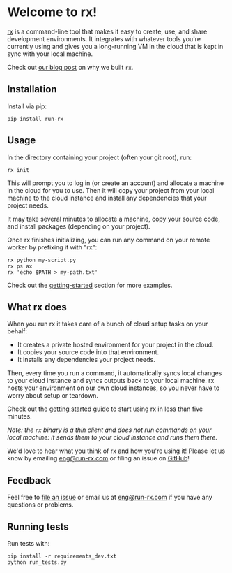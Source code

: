 # Welcome to rx!

[rx](https://www.run-rx.com) is a command-line tool that makes it easy to
create, use, and share development environments. It integrates with whatever
tools you're currently using and gives you a long-running VM in the cloud that
is kept in sync with your local machine.

Check out [our blog post](https://blog.run-rx.com/cloud-development-manifesto)
on why we built `rx`.

## Installation

Install via pip:

    pip install run-rx

## Usage

In the directory containing your project (often your git root), run:

    rx init

This will prompt you to log in (or create an account) and allocate a machine
in the cloud for you to use. Then it will copy your project from your local
machine to the cloud instance and install any dependencies that your project
needs.

It may take several minutes to allocate a machine, copy your source code, and
install packages (depending on your project).

Once rx finishes initializing, you can run any command on your remote worker
by prefixing it with "rx":

    rx python my-script.py
    rx ps ax
    rx 'echo $PATH > my-path.txt'

Check out the [getting-started](https://docs.run-rx.com/getting-started/)
section for more examples.

## What rx does

When you run rx it takes care of a bunch of cloud setup tasks on your behalf:

* It creates a private hosted environment for your project in the cloud.
* It copies your source code into that environment.
* It installs any dependencies your project needs.

Then, every time you run a command, it automatically syncs local changes to
your cloud instance and syncs outputs back to your local machine. rx hosts
your environment on our own cloud instances, so you never have to worry about
setup or teardown.

Check out the [getting started](https://docs.run-rx.com/getting-started) guide
to start using rx in less than five minutes.

*Note: the `rx` binary is a thin client and does not run commands on your local
machine: it sends them to your cloud instance and runs them there.*

We'd love to hear what you think of rx and how you're using it! Please let us
know by emailing eng@run-rx.com or filing an issue on
[GitHub](https://github.com/run-rx/rx/issues)!

## Feedback

Feel free to [file an issue](https://github.com/run-rx/rx/issues) or email us
at eng@run-rx.com if you have any questions or problems.

## Running tests

Run tests with:

```
pip install -r requirements_dev.txt
python run_tests.py
```
